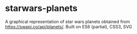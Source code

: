 # starwars-planets
A graphical representation of star wars planets obtained from https://swapi.co/api/planets/. Built on ES6 (partial), CSS3, SVG
